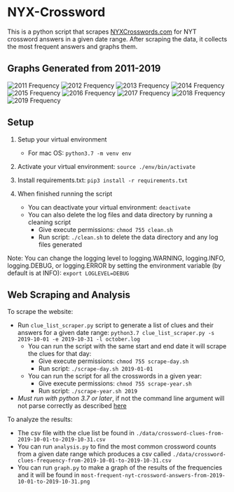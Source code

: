 # NYX-Crossword

This is a python script that scrapes [NYXCrosswords.com](https://nyxcrossword.com/) for NYT crossword answers in a given date range. After scraping the data, it collects the most frequent answers and graphs them. 

## Graphs Generated from 2011-2019

![2011 Frequency](./graph/most-frequent-nyt-crossword-answers-from-2011-01-01-to-2011-12-31.png)
![2012 Frequency](./graph/most-frequent-nyt-crossword-answers-from-2012-01-01-to-2012-12-31.png)
![2013 Frequency](./graph/most-frequent-nyt-crossword-answers-from-2013-01-01-to-2013-12-31.png)
![2014 Frequency](./graph/most-frequent-nyt-crossword-answers-from-2014-01-01-to-2014-12-31.png)
![2015 Frequency](./graph/most-frequent-nyt-crossword-answers-from-2015-01-01-to-2015-12-31.png)
![2016 Frequency](./graph/most-frequent-nyt-crossword-answers-from-2016-01-01-to-2016-12-31.png)
![2017 Frequency](./graph/most-frequent-nyt-crossword-answers-from-2017-01-01-to-2017-12-31.png)
![2018 Frequency](./graph/most-frequent-nyt-crossword-answers-from-2018-01-01-to-2018-12-31.png)
![2019 Frequency](./graph/most-frequent-nyt-crossword-answers-from-2019-01-01-to-2019-12-31.png)

## Setup

1. Setup your virtual environment
    - For mac OS: `python3.7 -m venv env`

2. Activate your virtual environment: `source ./env/bin/activate`

3. Install requirements.txt: `pip3 install -r requirements.txt`

4. When finished running the script
    - You can deactivate your virtual environment: `deactivate`
    - You can also delete the log files and data directory by running a cleaning script
        - Give execute permissions: `chmod 755 clean.sh`
        - Run script: `./clean.sh` to delete the data directory and any log files generated
  
Note: You can change the logging level to logging.WARNING, logging.INFO, logging.DEBUG, or logging.ERROR by setting the environment variable (by default is at INFO): `export LOGLEVEL=DEBUG`

## Web Scraping and Analysis

To scrape the website:

- Run `clue_list_scraper.py` script to generate a list of clues and their answers for a given date range: `python3.7 clue_list_scraper.py -s 2019-10-01 -e 2019-10-31 -l october.log`
  - You can run the script with the same start and end date it will scrape the clues for that day:
    - Give execute permissions: `chmod 755 scrape-day.sh`
    - Run script: `./scrape-day.sh 2019-01-01`
  - You can run the script for all the crosswords in a given year:
    - Give execute permissions: `chmod 755 scrape-year.sh`
    - Run script: `./scrape-year.sh 2019`
- *Must run with python 3.7 or later*, if not the command line argument will not parse correctly as described [here](https://stackoverflow.com/questions/25470844/specify-format-for-input-arguments-argparse-python/25470943)

To analyze the results:

- The csv file with the clue list be found in `./data/crossword-clues-from-2019-10-01-to-2019-10-31.csv`
- You can run `analysis.py` to find the most common crossword counts from a given date range which produces a csv called `./data/crossword-clues-frequency-from-2019-10-01-to-2019-10-31.csv`
- You can run `graph.py` to make a graph of the results of the frequencies and it will be found in `most-frequent-nyt-crossword-answers-from-2019-10-01-to-2019-10-31.png`
